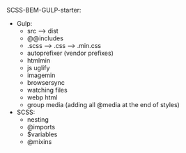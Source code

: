 SCSS-BEM-GULP-starter:
- Gulp:
  - src --> dist
  - @@includes
  - .scss --> .css --> .min.css
  - autoprefixer (vendor prefixes)
  - htmlmin
  - js uglify
  - imagemin
  - browsersync
  - watching files
  - webp html
  - group media (adding all @media at the end of styles)
- SCSS:
  - nesting
  - @imports
  - $variables
  - @mixins
